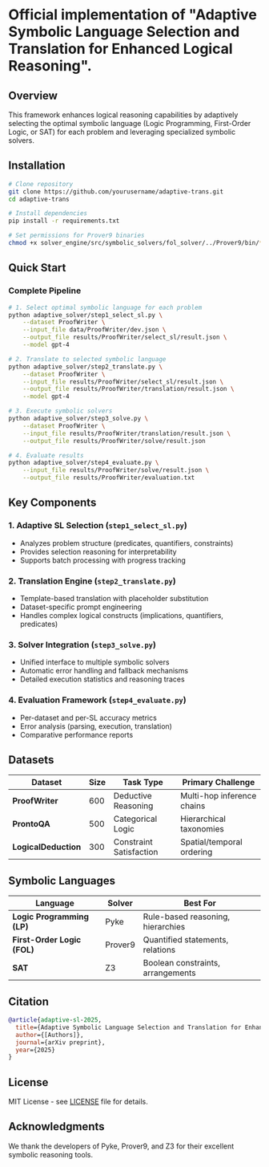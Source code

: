 # Official implementation of **"Adaptive Symbolic Language Selection and Translation for Enhanced Logical Reasoning"**.

## Overview

This framework enhances logical reasoning capabilities by adaptively selecting the optimal symbolic language (Logic Programming, First-Order Logic, or SAT) for each problem and leveraging specialized symbolic solvers. 

## Installation

```bash
# Clone repository
git clone https://github.com/yourusername/adaptive-trans.git
cd adaptive-trans

# Install dependencies
pip install -r requirements.txt

# Set permissions for Prover9 binaries
chmod +x solver_engine/src/symbolic_solvers/fol_solver/../Prover9/bin/*
```

## Quick Start

### Complete Pipeline

```bash
# 1. Select optimal symbolic language for each problem
python adaptive_solver/step1_select_sl.py \
    --dataset ProofWriter \
    --input_file data/ProofWriter/dev.json \
    --output_file results/ProofWriter/select_sl/result.json \
    --model gpt-4

# 2. Translate to selected symbolic language
python adaptive_solver/step2_translate.py \
    --dataset ProofWriter \
    --input_file results/ProofWriter/select_sl/result.json \
    --output_file results/ProofWriter/translation/result.json \
    --model gpt-4

# 3. Execute symbolic solvers
python adaptive_solver/step3_solve.py \
    --dataset ProofWriter \
    --input_file results/ProofWriter/translation/result.json \
    --output_file results/ProofWriter/solve/result.json

# 4. Evaluate results
python adaptive_solver/step4_evaluate.py \
    --input_file results/ProofWriter/solve/result.json \
    --output_file results/ProofWriter/evaluation.txt
```



## Key Components

### 1. Adaptive SL Selection (`step1_select_sl.py`)
- Analyzes problem structure (predicates, quantifiers, constraints)
- Provides selection reasoning for interpretability
- Supports batch processing with progress tracking

### 2. Translation Engine (`step2_translate.py`)
- Template-based translation with placeholder substitution
- Dataset-specific prompt engineering
- Handles complex logical constructs (implications, quantifiers, predicates)

### 3. Solver Integration (`step3_solve.py`)
- Unified interface to multiple symbolic solvers
- Automatic error handling and fallback mechanisms
- Detailed execution statistics and reasoning traces

### 4. Evaluation Framework (`step4_evaluate.py`)
- Per-dataset and per-SL accuracy metrics
- Error analysis (parsing, execution, translation)
- Comparative performance reports

## Datasets

| Dataset | Size | Task Type | Primary Challenge |
|---------|------|-----------|-------------------|
| **ProofWriter** | 600 | Deductive Reasoning | Multi-hop inference chains |
| **ProntoQA** | 500 | Categorical Logic | Hierarchical taxonomies |
| **LogicalDeduction** | 300 | Constraint Satisfaction | Spatial/temporal ordering |

## Symbolic Languages

| Language | Solver | Best For |
|----------|--------|----------|
| **Logic Programming (LP)** | Pyke | Rule-based reasoning, hierarchies |
| **First-Order Logic (FOL)** | Prover9 | Quantified statements, relations |
| **SAT** | Z3 | Boolean constraints, arrangements |



## Citation

```bibtex
@article{adaptive-sl-2025,
  title={Adaptive Symbolic Language Selection and Translation for Enhanced Logical Reasoning},
  author={[Authors]},
  journal={arXiv preprint},
  year={2025}
}
```

## License

MIT License - see [LICENSE](LICENSE) file for details.

## Acknowledgments

We thank the developers of Pyke, Prover9, and Z3 for their excellent symbolic reasoning tools.